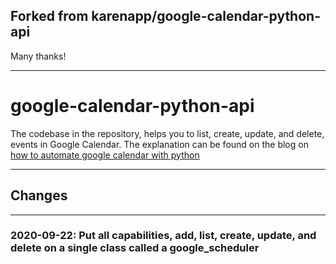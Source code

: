 ## Forked from karenapp/google-calendar-python-api

Many thanks! 

--- 
# google-calendar-python-api


The codebase in the repository, helps you to list, create, update, and delete, events in Google Calendar. The explanation can be found on the blog on [how to automate google calendar with python](https://karenapp.io/articles/2019/07/how-to-automate-google-calendar-with-python-using-the-calendar-api/)

--- 


## Changes
---
### 2020-09-22: Put all capabilities, add, list, create, update, and delete on a single class called a google_scheduler
